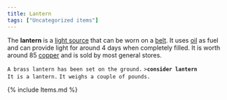```yaml
---
title: Lantern
tags: ["Uncategorized items"]
---
```

The **lantern** is a [light
source](Miscellaneous_equipment#Light_sources "wikilink") that can be
worn on a [belt](belt "wikilink"). It uses [oil](oil "wikilink") as fuel
and can provide light for around 4 days when completely filled. It is
worth around 85 [copper](copper "wikilink") and is sold by most general
stores.

`A brass lantern has been set on the ground.`
`>`**`consider lantern`**
`It is a lantern.`
`It weighs a couple of pounds.`

{% include Items.md %}
